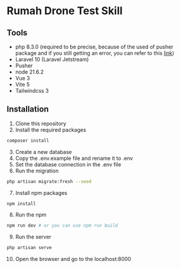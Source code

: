 # Rumah Drone Test Skill

## Tools
- php 8.3.0 (required to be precise, because of the used of pusher package and if you still getting an error, you can refer to this [link](https://stackoverflow.com/questions/29822686/curl-error-60-ssl-certificate-unable-to-get-local-issuer-certificate/34883260#34883260))
- Laravel 10 (Laravel Jetstream)
- Pusher
- node 21.6.2
- Vue 3
- Vite 5
- Tailwindcss 3

## Installation
1. Clone this repository
2. Install the required packages
```bash
composer install
```
3. Create a new database
4. Copy the .env.example file and rename it to .env
5. Set the database connection in the .env file
6. Run the migration
```bash
php artisan migrate:fresh --seed
```
7. Install npm packages
```bash
npm install
```
8. Run the npm
```bash
npm run dev # or you can use npm run build
```
9. Run the server
```bash
php artisan serve
```
10. Open the browser and go to the localhost:8000
